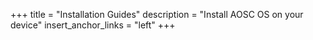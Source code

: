 +++
title = "Installation Guides"
description = "Install AOSC OS on your device"
insert_anchor_links = "left"
+++
